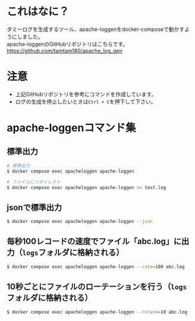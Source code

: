 # これはなに？
ダミーログを生成するツール、apache-loggenをdocker-composeで動かすようにしました。  
apache-loggenのGitHubリポジトリはこちらです。  
https://github.com/tamtam180/apache_log_gen

# 注意
- 上記GitHubリポジトリを参考にコマンドを作成しています。
- ログの生成を停止したいときは`Ctrl + C`を押下して下さい。

# apache-loggenコマンド集
## 標準出力
```bash
# 標準出力
$ docker compose exec apacheloggen apache-loggen

# ファイルにリダイレクト
$ docker compose exec apacheloggen apache-loggen >> test.log
```

## jsonで標準出力
```bash
$ docker compose exec apacheloggen apache-loggen --json
```

## 毎秒100レコードの速度でファイル「abc.log」に出力（`logs`フォルダに格納される）
```bash
$ docker compose exec apacheloggen apache-loggen --rate=100 abc.log
```

## 10秒ごとにファイルのローテーションを行う（`logs`フォルダに格納される）
```bash
$ docker compose exec apacheloggen apache-loggen --rotate=10 abc.log
```